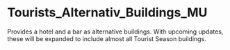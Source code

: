 # Tourists_Alternativ_Buildings_MU
 Provides a hotel and a bar as alternative buildings. With upcoming updates, these will be expanded to include almost all Tourist Season buildings.
